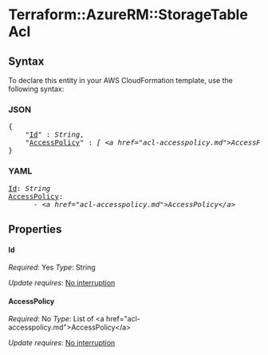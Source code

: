 # Terraform::AzureRM::StorageTable Acl

## Syntax

To declare this entity in your AWS CloudFormation template, use the following syntax:

### JSON

<pre>
{
    "<a href="#id" title="Id">Id</a>" : <i>String</i>,
    "<a href="#accesspolicy" title="AccessPolicy">AccessPolicy</a>" : <i>[ &lt;a href=&#34;acl-accesspolicy.md&#34;&gt;AccessPolicy&lt;/a&gt;, ... ]</i>
}
</pre>

### YAML

<pre>
<a href="#id" title="Id">Id</a>: <i>String</i>
<a href="#accesspolicy" title="AccessPolicy">AccessPolicy</a>: <i>
      - &lt;a href=&#34;acl-accesspolicy.md&#34;&gt;AccessPolicy&lt;/a&gt;</i>
</pre>

## Properties

#### Id

_Required_: Yes
_Type_: String

_Update requires_: [No interruption](https://docs.aws.amazon.com/AWSCloudFormation/latest/UserGuide/using-cfn-updating-stacks-update-behaviors.html#update-no-interrupt)

#### AccessPolicy

_Required_: No
_Type_: List of &lt;a href=&#34;acl-accesspolicy.md&#34;&gt;AccessPolicy&lt;/a&gt;

_Update requires_: [No interruption](https://docs.aws.amazon.com/AWSCloudFormation/latest/UserGuide/using-cfn-updating-stacks-update-behaviors.html#update-no-interrupt)

